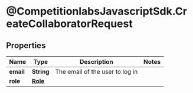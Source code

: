 # @CompetitionlabsJavascriptSdk.CreateCollaboratorRequest

## Properties

Name | Type | Description | Notes
------------ | ------------- | ------------- | -------------
**email** | **String** | The email of the user to log in | 
**role** | [**Role**](Role.md) |  | 


